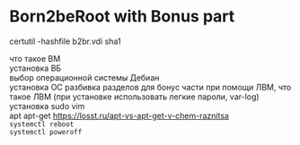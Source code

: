 # Born2beRoot with Bonus part  
  
certutil -hashfile b2br.vdi sha1   
  
что такое ВМ  
установка ВБ  
выбор операционной системы Дебиан  
установка ОС разбивка разделов для бонус части при помощи ЛВМ, что такое ЛВМ (при установке использовать легкие пароли, var-log)   
установка sudo vim    
apt apt-get https://losst.ru/apt-vs-apt-get-v-chem-raznitsa  
`systemctl reboot`  
`systemctl poweroff`  
